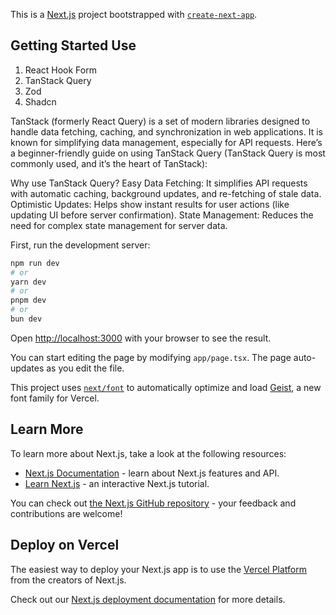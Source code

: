 This is a [Next.js](https://nextjs.org) project bootstrapped with [`create-next-app`](https://nextjs.org/docs/app/api-reference/cli/create-next-app).

## Getting Started Use

<ol>
<li>React Hook Form</li>
<li>TanStack Query</li>
<li>Zod</li>
<li>Shadcn</li>
</ol>

TanStack (formerly React Query) is a set of modern libraries designed to handle data fetching, caching, and synchronization in web applications. It is known for simplifying data management, especially for API requests. Here’s a beginner-friendly guide on using TanStack Query (TanStack Query is most commonly used, and it’s the heart of TanStack):

Why use TanStack Query?
Easy Data Fetching: It simplifies API requests with automatic caching, background updates, and re-fetching of stale data.
Optimistic Updates: Helps show instant results for user actions (like updating UI before server confirmation).
State Management: Reduces the need for complex state management for server data.

First, run the development server:

```bash
npm run dev
# or
yarn dev
# or
pnpm dev
# or
bun dev
```

Open [http://localhost:3000](http://localhost:3000) with your browser to see the result.

You can start editing the page by modifying `app/page.tsx`. The page auto-updates as you edit the file.

This project uses [`next/font`](https://nextjs.org/docs/app/building-your-application/optimizing/fonts) to automatically optimize and load [Geist](https://vercel.com/font), a new font family for Vercel.

## Learn More

To learn more about Next.js, take a look at the following resources:

- [Next.js Documentation](https://nextjs.org/docs) - learn about Next.js features and API.
- [Learn Next.js](https://nextjs.org/learn) - an interactive Next.js tutorial.

You can check out [the Next.js GitHub repository](https://github.com/vercel/next.js) - your feedback and contributions are welcome!

## Deploy on Vercel

The easiest way to deploy your Next.js app is to use the [Vercel Platform](https://vercel.com/new?utm_medium=default-template&filter=next.js&utm_source=create-next-app&utm_campaign=create-next-app-readme) from the creators of Next.js.

Check out our [Next.js deployment documentation](https://nextjs.org/docs/app/building-your-application/deploying) for more details.
